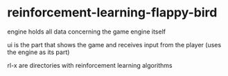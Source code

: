 # reinforcement-learning-flappy-bird

engine holds all data concerning the game engine itself

ui is the part that shows the game and receives input from the player (uses the engine as its part)

rl-x are directories with reinforcement learning algorithms


